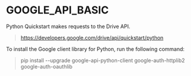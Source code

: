 # GOOGLE_API_BASIC
Python Quickstart makes requests to the Drive API.
> https://developers.google.com/drive/api/quickstart/python

To install the Google client library for Python, run the following command:
> pip install --upgrade google-api-python-client google-auth-httplib2 google-auth-oauthlib
